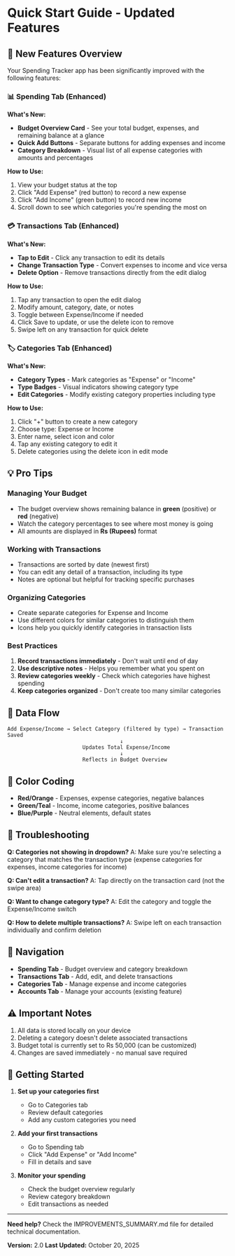 # Quick Start Guide - Updated Features

## 🎯 New Features Overview

Your Spending Tracker app has been significantly improved with the following features:

### 📊 Spending Tab (Enhanced)
**What's New:**
- **Budget Overview Card** - See your total budget, expenses, and remaining balance at a glance
- **Quick Add Buttons** - Separate buttons for adding expenses and income
- **Category Breakdown** - Visual list of all expense categories with amounts and percentages

**How to Use:**
1. View your budget status at the top
2. Click "Add Expense" (red button) to record a new expense
3. Click "Add Income" (green button) to record new income
4. Scroll down to see which categories you're spending the most on

### 💳 Transactions Tab (Enhanced)
**What's New:**
- **Tap to Edit** - Click any transaction to edit its details
- **Change Transaction Type** - Convert expenses to income and vice versa
- **Delete Option** - Remove transactions directly from the edit dialog

**How to Use:**
1. Tap any transaction to open the edit dialog
2. Modify amount, category, date, or notes
3. Toggle between Expense/Income if needed
4. Click Save to update, or use the delete icon to remove
5. Swipe left on any transaction for quick delete

### 🏷️ Categories Tab (Enhanced)
**What's New:**
- **Category Types** - Mark categories as "Expense" or "Income"
- **Type Badges** - Visual indicators showing category type
- **Edit Categories** - Modify existing category properties including type

**How to Use:**
1. Click "+" button to create a new category
2. Choose type: Expense or Income
3. Enter name, select icon and color
4. Tap any existing category to edit it
5. Delete categories using the delete icon in edit mode

## 💡 Pro Tips

### Managing Your Budget
- The budget overview shows remaining balance in **green** (positive) or **red** (negative)
- Watch the category percentages to see where most money is going
- All amounts are displayed in **Rs (Rupees)** format

### Working with Transactions
- Transactions are sorted by date (newest first)
- You can edit any detail of a transaction, including its type
- Notes are optional but helpful for tracking specific purchases

### Organizing Categories
- Create separate categories for Expense and Income
- Use different colors for similar categories to distinguish them
- Icons help you quickly identify categories in transaction lists

### Best Practices
1. **Record transactions immediately** - Don't wait until end of day
2. **Use descriptive notes** - Helps you remember what you spent on
3. **Review categories weekly** - Check which categories have highest spending
4. **Keep categories organized** - Don't create too many similar categories

## 🔄 Data Flow

```
Add Expense/Income → Select Category (filtered by type) → Transaction Saved
                                    ↓
                        Updates Total Expense/Income
                                    ↓
                        Reflects in Budget Overview
```

## 🎨 Color Coding

- **Red/Orange** - Expenses, expense categories, negative balances
- **Green/Teal** - Income, income categories, positive balances
- **Blue/Purple** - Neutral elements, default states

## 🔧 Troubleshooting

**Q: Categories not showing in dropdown?**
A: Make sure you're selecting a category that matches the transaction type (expense categories for expenses, income categories for income)

**Q: Can't edit a transaction?**
A: Tap directly on the transaction card (not the swipe area)

**Q: Want to change category type?**
A: Edit the category and toggle the Expense/Income switch

**Q: How to delete multiple transactions?**
A: Swipe left on each transaction individually and confirm deletion

## 📱 Navigation

- **Spending Tab** - Budget overview and category breakdown
- **Transactions Tab** - Add, edit, and delete transactions
- **Categories Tab** - Manage expense and income categories
- **Accounts Tab** - Manage your accounts (existing feature)

## ⚠️ Important Notes

1. All data is stored locally on your device
2. Deleting a category doesn't delete associated transactions
3. Budget total is currently set to Rs 50,000 (can be customized)
4. Changes are saved immediately - no manual save required

## 🚀 Getting Started

1. **Set up your categories first**
   - Go to Categories tab
   - Review default categories
   - Add any custom categories you need

2. **Add your first transactions**
   - Go to Spending tab
   - Click "Add Expense" or "Add Income"
   - Fill in details and save

3. **Monitor your spending**
   - Check the budget overview regularly
   - Review category breakdown
   - Edit transactions as needed

---

**Need help?** Check the IMPROVEMENTS_SUMMARY.md file for detailed technical documentation.

**Version:** 2.0
**Last Updated:** October 20, 2025
